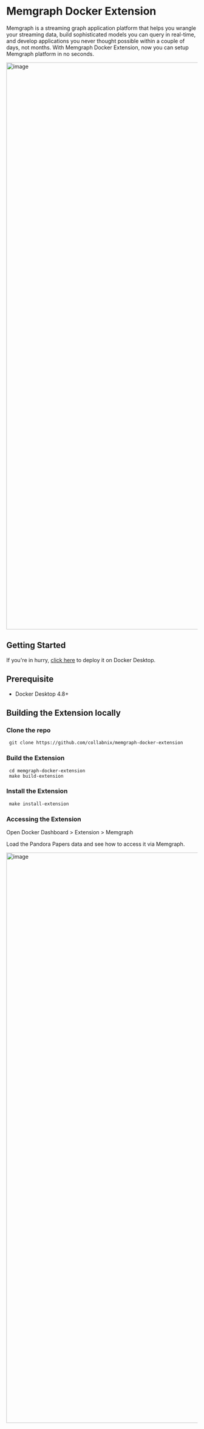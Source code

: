 # Memgraph Docker Extension

Memgraph is a streaming graph application platform that helps you wrangle your streaming data, build sophisticated models you can query in real-time, and develop applications you never thought possible within a couple of days, not months. With Memgraph Docker Extension, now you can setup Memgraph platform in no seconds.


<img width="1492" alt="image" src="https://user-images.githubusercontent.com/313480/208896008-6d0d40ce-65e3-4074-86bc-7926ceb03da0.png">





## Getting Started

If you're in hurry, [click here](https://open.docker.com/extensions/marketplace?extensionId=ajeetraina/memgraph-docker-extension&tag=latest) to deploy it on Docker Desktop.

## Prerequisite

- Docker Desktop 4.8+

## Building the Extension locally

### Clone the repo

```
 git clone https://github.com/collabnix/memgraph-docker-extension
```

### Build the Extension

```
 cd memgraph-docker-extension
 make build-extension
```

### Install the Extension

```
 make install-extension
```

### Accessing the Extension

Open Docker Dashboard > Extension > Memgraph

Load the Pandora Papers data and see how to access it via Memgraph.

<img width="1501" alt="image" src="https://user-images.githubusercontent.com/313480/208895248-d8aee07e-8bb5-4a04-9378-327a03114fa8.png">
